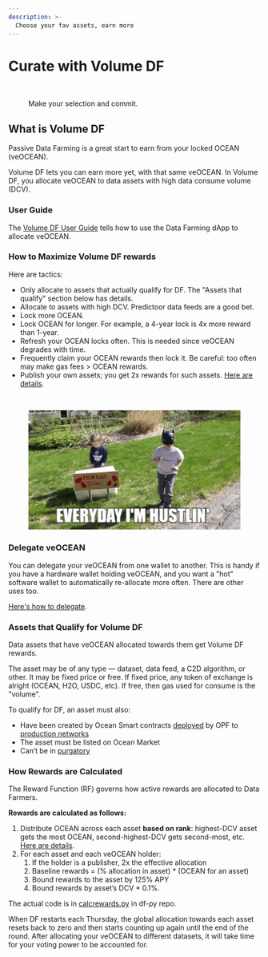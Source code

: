 ```yaml
---
description: >-
  Choose your fav assets, earn more
---
```


# Curate with Volume DF

<figure><img src="../.gitbook/assets/gif/avatar-plugin.gif" alt=""><figcaption><p>Make your selection and commit.</p></figcaption></figure>

## What is Volume DF

Passive Data Farming is a great start to earn from your locked OCEAN (veOCEAN).

Volume DF lets you can earn more yet, with that same veOCEAN. In Volume DF, you allocate veOCEAN to data assets with high data consume volume (DCV).

### User Guide

The [Volume DF User Guide](./user-guides/how-to-volumedf.md) tells how to use the Data Farming dApp to allocate veOCEAN.

### How to Maximize Volume DF rewards

Here are tactics:

- Only allocate to assets that actually qualify for DF. The "Assets that qualify" section below has details.
- Allocate to assets with high DCV. Predictoor data feeds are a good bet.
- Lock more OCEAN.
- Lock OCEAN for longer. For example, a 4-year lock is 4x more reward than 1-year.
- Refresh your OCEAN locks often. This is needed since veOCEAN degrades with time.
- Frequently claim your OCEAN rewards then lock it. Be careful: too often may make gas fees > OCEAN rewards.
- Publish your own assets; you get 2x rewards for such assets. [Here are details](https://blog.oceanprotocol.com/data-farming-publisher-rewards-f2639525e508).

<br>

<figure><img src="../.gitbook/assets/gif/hustlin.gif" alt=""><figcaption></figcaption></figure>

### Delegate veOCEAN

You can delegate your veOCEAN from one wallet to another. This is handy if you have a hardware wallet holding veOCEAN, and you want a "hot" software wallet to automatically re-allocate more often. There are other uses too. 

[Here's how to delegate](user-guides/how-to-delegate.md).

### Assets that Qualify for Volume DF

Data assets that have veOCEAN allocated towards them get Volume DF rewards.

The asset may be of any type — dataset, data feed, a C2D algorithm, or other. It may be fixed price or free. If fixed price, any token of exchange is alright (OCEAN, H2O, USDC, etc). If free, then gas used for consume is the "volume".

To qualify for DF, an asset must also:

* Have been created by Ocean Smart contracts [deployed](https://github.com/oceanprotocol/contracts/blob/main/addresses/address.json) by OPF to [production networks](../discover/networks/README.md)
* The asset must be listed on Ocean Market
* Can’t be in [purgatory](https://github.com/oceanprotocol/list-purgatory/blob/main/policies/README.md)


### How Rewards are Calculated

The Reward Function (RF) governs how active rewards are allocated to Data Farmers.

**Rewards are calculated as follows:**

1. Distribute OCEAN across each asset **based on rank**: highest-DCV asset gets the most OCEAN, second-highest-DCV gets second-most, etc. [Here are details](https://blog.oceanprotocol.com/data-farming-df22-completed-df23-started-reward-function-tuned-ffd4359657ee).
1. For each asset and each veOCEAN holder:
   1. If the holder is a publisher, 2x the effective allocation
   1. Baseline rewards = (% allocation in asset) \* (OCEAN for an asset)
   1. Bound rewards to the asset by 125% APY
   1. Bound rewards by asset’s DCV \* 0.1%.

The actual code is in [calcrewards.py](https://github.com/oceanprotocol/df-py/blob/main/df_py/volume/calc_rewards.py) in df-py repo.

When DF restarts each Thursday, the global allocation towards each asset resets back to zero and then starts counting up again until the end of the round. After allocating your veOCEAN to different datasets, it will take time for your voting power to be accounted for. 
